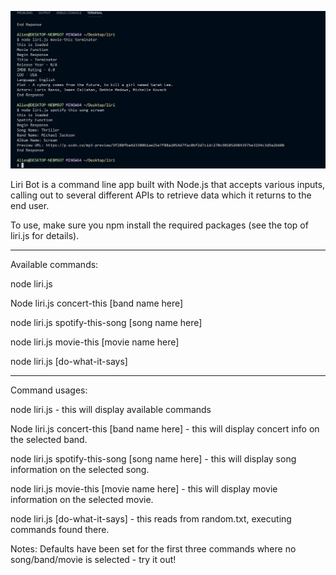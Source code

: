 
![Alt Text](https://github.com/griegomas/LIRI-BOT/blob/master/DemoGif.gif)


Liri Bot is a command line app built with Node.js that accepts various inputs, calling out to several different APIs to retrieve data which it returns to the end user.

To use, make sure you npm install the required packages (see the top of liri.js for details).

------------------------------------------

Available commands:

node liri.js

Node liri.js concert-this [band name here]

node liri.js spotify-this-song [song name here]

node liri.js movie-this [movie name here]

node liri.js [do-what-it-says]

----------------------------------------------------

Command usages:

node liri.js - this will display available commands

Node liri.js concert-this [band name here] - this will display concert info on the selected band.

node liri.js spotify-this-song [song name here] - this will display song information on the selected song.

node liri.js movie-this [movie name here] - this will display movie information on the selected movie.

node liri.js [do-what-it-says] - this reads from random.txt, executing commands found there.

Notes: Defaults have been set for the first three commands where no song/band/movie is selected - try it out!
